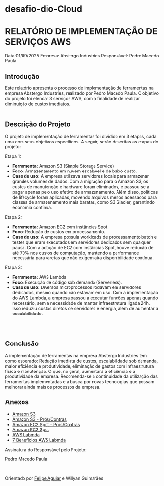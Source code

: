 # desafio-dio-Cloud
# RELATÓRIO DE IMPLEMENTAÇÃO DE SERVIÇOS AWS

Data:01/09/2025
Empresa: Abstergo Industries 
Responsável: Pedro Macedo Paula

## Introdução
Este relatório apresenta o processo de implementação de ferramentas na empresa Abstergo Industries, realizado por Pedro Macedo Paula. O objetivo do projeto foi elencar 3 serviços AWS, com a finalidade de realizar diminuição de custos imediatos.
<br><br>
## Descrição do Projeto
O projeto de implementação de ferramentas foi dividido em 3 etapas, cada uma com seus objetivos específicos. A seguir, serão descritas as etapas do projeto:

Etapa 1: 
- **Ferramenta:** Amazon S3 (Simple Storage Service)
- **Foco:** Armazenamento em nuvem escalável e de baixo custo.
- **Caso de uso:** A empresa utilizava servidores locais para armazenar grandes volumes de dados. Com a migração para o Amazon S3, os custos de manutenção e hardware foram eliminados, e passou-se a pagar apenas pelo uso efetivo de armazenamento. Além disso, políticas de lifecycle foram aplicadas, movendo arquivos menos acessados para classes de armazenamento mais baratas, como S3 Glacier, garantindo economia contínua.

Etapa 2: 
- **Ferramenta:** Amazon EC2 com instâncias Spot
- **Foco:** Redução de custos em processamento.
- **Caso de uso:** A empresa possuía workloads de processamento batch e testes que eram executados em servidores dedicados sem qualquer pausa. Com a adoção de EC2 com instâncias Spot, houve redução de até 70% nos custos de computação, mantendo a performance necessária para tarefas que não exigem alta disponibilidade contínua.

Etapa 3: 
- **Ferramenta:** AWS Lambda 
- **Foco:** Execução de código sob demanda (Serverless).
- **Caso de uso:** Diversos microprocessos rodavam em servidores dedicados, mesmo quando não estavam em uso. Com a implementação do AWS Lambda, a empresa passou a executar funções apenas quando necessário, sem a necessidade de manter infraestrutura ligada 24h. Isso reduziu custos diretos de servidores e energia, além de aumentar a escalabilidade.

<br><br>

## Conclusão
A implementação de ferramentas na empresa Abstergo Industries tem como esperado: Redução imediata de custos, escalabilidade sob demanda, maior eficiência e produtividade, eliminação de gastos com infraestrutura física e manutenção. O que, no geral, aumentará a eficiência e a produtividade da empresa. Recomenda-se a continuidade da utilização das ferramentas implementadas e a busca por novas tecnologias que possam melhorar ainda mais os processos da empresa.

## Anexos

- [Amazon S3](https://aws.amazon.com/pt/s3/)
- [Amazon S3 - Prós/Contras](https://cloudmounter.net/pros-and-cons-of-amazon-s3/)
- [Amazon EC2 Spot - Prós/Contras](https://www.finout.io/blog/aws-spot-instances)
- [Amazon EC2 Spot](https://aws.amazon.com/pt/ec2/spot/)
- [AWS Labmda](https://aws.amazon.com/pt/lambda/)
- [7 Benefícios AWS Labmda](https://www.checkpoint.com/pt/cyber-hub/cloud-security/what-is-serverless-security/benefits-of-aws-lambda-for-cloud-computing/)

Assinatura do Responsável pelo Projeto:

Pedro Macedo Paula

<br>

Orientado por [Felipe Aguiar](https://github.com/felipeAguiarCode) e Willyan Guimarães
